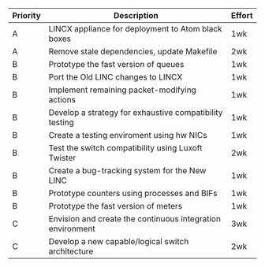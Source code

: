 
Priority | Description | Effort
---------|-------------|-------
A | LINCX appliance for deployment to Atom black boxes | 1wk
A | Remove stale dependencies, update Makefile | 2wk
B | Prototype the fast version of queues | 1wk
B | Port the Old LINC changes to LINCX | 1wk
B | Implement remaining packet-modifying actions | 1wk
B | Develop a strategy for exhaustive compatibility testing | 1wk
B | Create a testing enviroment using hw NICs | 1wk
B | Test the switch compatibility using Luxoft Twister | 2wk
B | Create a bug-tracking system for the New LINC | 1wk
B | Prototype counters using processes and BIFs | 1wk
B | Prototype the fast version of meters | 1wk
C | Envision and create the continuous integration environment | 3wk
C | Develop a new capable/logical switch architecture | 2wk

